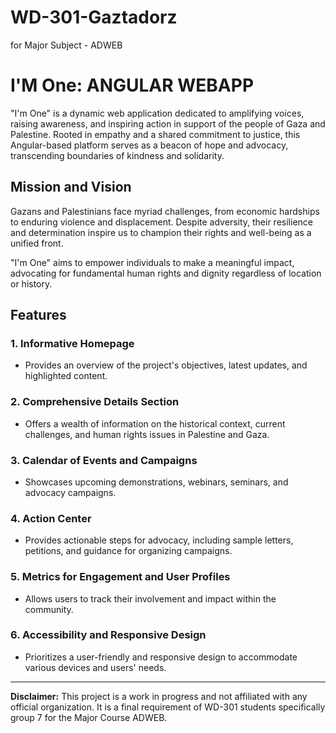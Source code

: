 # WD-301-Gaztadorz
for Major Subject - ADWEB

# I'M One: ANGULAR WEBAPP

"I'm One" is a dynamic web application dedicated to amplifying voices, raising awareness, and inspiring action in support of the people of Gaza and Palestine. Rooted in empathy and a shared commitment to justice, this Angular-based platform serves as a beacon of hope and advocacy, transcending boundaries of kindness and solidarity.

## Mission and Vision

Gazans and Palestinians face myriad challenges, from economic hardships to enduring violence and displacement. Despite adversity, their resilience and determination inspire us to champion their rights and well-being as a unified front.

"I'm One" aims to empower individuals to make a meaningful impact, advocating for fundamental human rights and dignity regardless of location or history.

## Features

### 1. Informative Homepage
- Provides an overview of the project's objectives, latest updates, and highlighted content.

### 2. Comprehensive Details Section
- Offers a wealth of information on the historical context, current challenges, and human rights issues in Palestine and Gaza.

### 3. Calendar of Events and Campaigns
- Showcases upcoming demonstrations, webinars, seminars, and advocacy campaigns.

### 4. Action Center
- Provides actionable steps for advocacy, including sample letters, petitions, and guidance for organizing campaigns.

### 5. Metrics for Engagement and User Profiles
- Allows users to track their involvement and impact within the community.

### 6. Accessibility and Responsive Design
- Prioritizes a user-friendly and responsive design to accommodate various devices and users' needs.


---

**Disclaimer:** This project is a work in progress and not affiliated with any official organization. It is a final requirement of WD-301 students specifically group 7 for the Major Course ADWEB.


